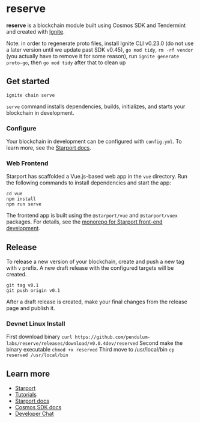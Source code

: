 # reserve
**reserve** is a blockchain module built using Cosmos SDK and Tendermint and created with [Ignite](https://github.com/ignite/cli).

Note: in order to regenerate proto files, install Ignite CLI v0.23.0 (do not use a later version until we update past SDK v0.45), `go mod tidy`, `rm -rf vendor` (you actually have to remove it for some reason), run `ignite generate proto-go`, then `go mod tidy` after that to clean up

## Get started

```
ignite chain serve
```

`serve` command installs dependencies, builds, initializes, and starts your blockchain in development.

### Configure

Your blockchain in development can be configured with `config.yml`. To learn more, see the [Starport docs](https://docs.starport.com).

### Web Frontend

Starport has scaffolded a Vue.js-based web app in the `vue` directory. Run the following commands to install dependencies and start the app:

```
cd vue
npm install
npm run serve
```

The frontend app is built using the `@starport/vue` and `@starport/vuex` packages. For details, see the [monorepo for Starport front-end development](https://github.com/tendermint/vue).

## Release
To release a new version of your blockchain, create and push a new tag with `v` prefix. A new draft release with the configured targets will be created.

```
git tag v0.1
git push origin v0.1
```

After a draft release is created, make your final changes from the release page and publish it.

### Devnet Linux Install

First download binary
```curl https://github.com/pendulum-labs/reserve/releases/download/v0.0.4dev/reserved```
Second make the binary executable
```chmod +x reserved```
Third move to /usr/local/bin
```cp reserved /usr/local/bin```


## Learn more

- [Starport](https://starport.com)
- [Tutorials](https://docs.starport.com/guide)
- [Starport docs](https://docs.starport.com)
- [Cosmos SDK docs](https://docs.cosmos.network)
- [Developer Chat](https://discord.gg/H6wGTY8sxw)
